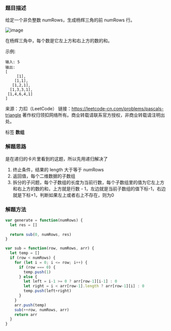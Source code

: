 ### 题目描述

给定一个非负整数 numRows，生成杨辉三角的前 numRows 行。

![image](https://raw.githubusercontent.com/zhl1232/javascript-algorithm/master/static/img/118.gif)

在杨辉三角中，每个数是它左上方和右上方的数的和。

示例:
```
输入: 5
输出:
[
     [1],
    [1,1],
   [1,2,1],
  [1,3,3,1],
 [1,4,6,4,1]
]
```
来源：力扣（LeetCode）
链接：https://leetcode-cn.com/problems/pascals-triangle
著作权归领扣网络所有。商业转载请联系官方授权，非商业转载请注明出处。

标签 **数组**

### 解题思路

是在递归的卡片里看到的这题，所以先用递归解决了

1. 终止条件，结果的 length 大于等于 numRows
2. 返回值，每个二维数据的子数组
3. 拆分的子问题，每个子数组的长度为当前行数，每个子数组里的值为它左上方和右上方的数的和，上方就是行数 - 1，左边就是当前子数组的值下标-1，右边就是下标+1，判断如果左上或者右上不存在，则为0

### 解题方法
```js
var generate = function(numRows) {
  let res = []
  
  return sub(0, numRows, res)
}

var sub = function(row, numRows, arr) {
  let temp = []
  if (row < numRows) {
    for (let i = 0; i <= row; i++) {
      if (row === 0) {
        temp.push(1)
      } else {
        let left = i-1 >= 0 ? arr[row-1][i-1] : 0
        let right = i < arr[row-1].length ? arr[row-1][i] : 0
        temp.push(left+right)
      }
    }
    arr.push(temp)
    sub(++row, numRows, arr)
    return arr
  }
}
```